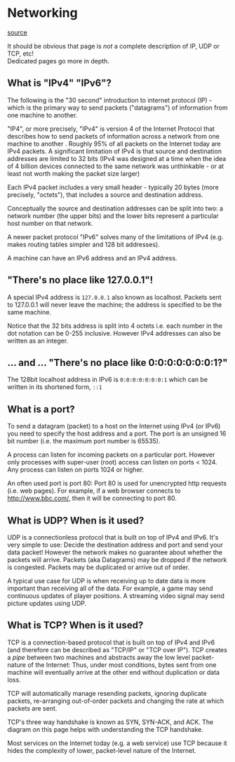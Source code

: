# Networking

[source](https://github.com/angrave/SystemProgramming/wiki/Networking%2C-Part-1%3A-Introduction)  


It should be obvious that page is *not* a complete description of IP, UDP or TCP, etc!  
Dedicated pages go more in depth.

## What is "IPv4" "IPv6"?

The following is the "30 second" introduction to internet protocol (IP) - which is the primary way to send packets ("datagrams") of information from one machine to another.

"IP4", or more precisely, "IPv4" is version 4 of the Internet Protocol that describes how to send packets of information across a network from one machine to another . Roughly 95% of all packets on the Internet today are IPv4 packets. A significant limitation of IPv4 is that source and destination addresses are limited to 32 bits (IPv4 was designed at a time when the idea of 4 billion devices connected to the same network was unthinkable - or at least not worth making the packet size larger) 

Each IPv4 packet includes a very small header - typically 20 bytes (more precisely, "octets"), that includes a source and destination address.

Conceptually the source and destination addresses can be split into two: a network number (the upper bits) and the lower bits represent a particular host number on that network.

A newer packet protocol "IPv6" solves many of the limitations of IPv4 (e.g. makes routing tables simpler and 128 bit addresses).

A machine can have an IPv6 address and an IPv4 address.

## "There's no place like 127.0.0.1"!

A special IPv4 address is `127.0.0.1` also known as localhost. Packets sent to 127.0.0.1 will never leave the machine; the address is specified to be the same machine.

Notice that the 32 bits address is split into 4 octets i.e. each number in the dot notation can be 0-255 inclusive. However IPv4 addresses can also be written as an integer.

## ... and ... "There's no place like 0:0:0:0:0:0:0:1?"

The 128bit localhost address in IPv6 is `0:0:0:0:0:0:0:1` which can be written in its shortened form, `::1`

## What is a port?

To send a datagram (packet) to a host on the Internet using IPv4 (or IPv6) you need to specify the host address and a port. The port is an unsigned 16 bit number (i.e. the maximum port number is 65535).

A process can listen for incoming packets on a particular port. However only processes with super-user (root) access can listen on ports < 1024. Any process can listen on ports 1024 or higher.

An often used port is port 80: Port 80 is used for unencrypted http requests (i.e. web pages).
For example, if a web browser connects to http://www.bbc.com/, then it will be connecting to port 80.

## What is UDP? When is it used?

UDP is a connectionless protocol that is built on top of IPv4 and IPv6. It's very simple to use: Decide the destination address and port and send your data packet! However the network makes no guarantee about whether the packets will arrive.
Packets (aka Datagrams) may be dropped if the network is congested. Packets may be duplicated or arrive out of order.

A typical use case for UDP is when receiving up to date data is more important than receiving all of the data. For example, a game may send continuous updates of player positions. A streaming video signal may send picture updates using UDP.

## What is TCP? When is it used?

TCP is a connection-based protocol that is built on top of IPv4 and IPv6 (and therefore can be described as "TCP/IP" or "TCP over IP"). TCP creates a _pipe_ between two machines and abstracts away the low level packet-nature of the Internet: Thus, under most conditions, bytes sent from one machine will eventually arrive at the other end without duplication or data loss. 

TCP will automatically manage resending packets, ignoring duplicate packets, re-arranging out-of-order packets and changing the rate at which packets are sent.

TCP's three way handshake is known as SYN, SYN-ACK, and ACK. The diagram on this page helps with understanding the TCP handshake.
 
Most services on the Internet today (e.g. a web service) use TCP because it hides the complexity of lower, packet-level nature of the Internet.
